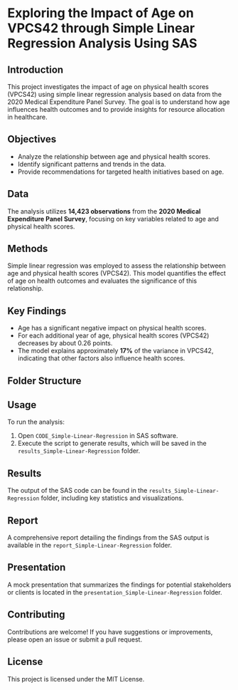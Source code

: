 # Exploring the Impact of Age on VPCS42 through Simple Linear Regression Analysis Using SAS

## Introduction
This project investigates the impact of age on physical health scores (VPCS42) using simple linear regression analysis based on data from the 2020 Medical Expenditure Panel Survey. The goal is to understand how age influences health outcomes and to provide insights for resource allocation in healthcare.

## Objectives
- Analyze the relationship between age and physical health scores.
- Identify significant patterns and trends in the data.
- Provide recommendations for targeted health initiatives based on age.

## Data
The analysis utilizes **14,423 observations** from the **2020 Medical Expenditure Panel Survey**, focusing on key variables related to age and physical health scores.

## Methods
Simple linear regression was employed to assess the relationship between age and physical health scores (VPCS42). This model quantifies the effect of age on health outcomes and evaluates the significance of this relationship.

## Key Findings
- Age has a significant negative impact on physical health scores.
- For each additional year of age, physical health scores (VPCS42) decreases by about 0.26 points.
- The model explains approximately **17%** of the variance in VPCS42, indicating that other factors also influence health scores.

## Folder Structure

## Usage
To run the analysis:
1. Open `CODE_Simple-Linear-Regression` in SAS software.
2. Execute the script to generate results, which will be saved in the `results_Simple-Linear-Regression` folder.

## Results
The output of the SAS code can be found in the `results_Simple-Linear-Regression` folder, including key statistics and visualizations.

## Report
A comprehensive report detailing the findings from the SAS output is available in the `report_Simple-Linear-Regression` folder.

## Presentation
A mock presentation that summarizes the findings for potential stakeholders or clients is located in the `presentation_Simple-Linear-Regression` folder.

## Contributing
Contributions are welcome! If you have suggestions or improvements, please open an issue or submit a pull request.

## License
This project is licensed under the MIT License.
